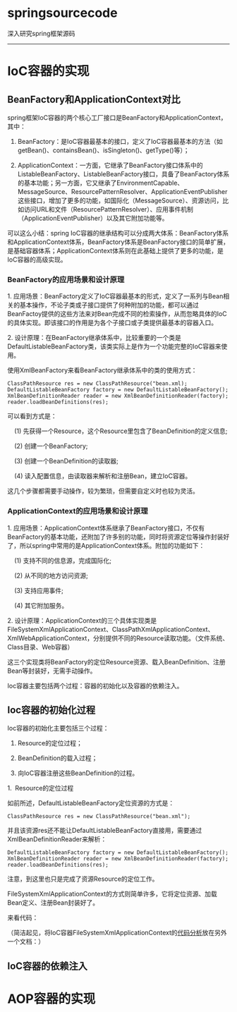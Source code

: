 # springsourcecode
深入研究spring框架源码
***
# IoC容器的实现

## BeanFactory和ApplicationContext对比

spring框架IoC容器的两个核心工厂接口是BeanFactory和ApplicationContext，其中：

1. BeanFactory：是IoC容器最基本的接口，定义了IoC容器最基本的方法（如getBean()、containsBean()、isSingleton()、getType()等）；

2. ApplicationContext：一方面，它继承了BeanFactory接口体系中的ListableBeanFactory、ListableBeanFactory接口，具备了BeanFactory体系的基本功能；另一方面，它又继承了EnvironmentCapable、MessageSource、ResourcePatternResolver、ApplicationEventPublisher这些接口，增加了更多的功能，如国际化（MessageSource）、资源访问，比如访问URL和文件（ResourcePatternResolver）、应用事件机制（ApplicationEventPublisher）以及其它附加功能等。

可以这么小结：spring IoC容器的继承结构可以分成两大体系：BeanFactory体系和ApplicationContext体系，BeanFactory体系是BeanFactory接口的简单扩展，是基础容器体系；ApplicationContext体系则在此基础上提供了更多的功能，是IoC容器的高级实现。

### BeanFactory的应用场景和设计原理

1.&nbsp;应用场景：BeanFactory定义了IoC容器最基本的形式，定义了一系列与Bean相关的基本操作，不论子类或子接口提供了何种附加的功能，都可以通过BeanFactoy提供的这些方法来对Bean完成不同的检索操作，从而忽略具体的IoC的具体实现。即该接口的作用是为各个子接口或子类提供最基本的容器入口。

2.&nbsp;设计原理：在BeanFactory继承体系中，比较重要的一个类是DefaultListableBeanFactory类，该类实际上是作为一个功能完整的IoC容器来使用。

使用XmlBeanFactory来看BeanFactory继承体系中的类的使用方式：

    ClassPathResource res = new ClassPathResource("bean.xml);
    DefaultListableBeanFactory factory = new DefaultListableBeanFactory();
    XmlBeanDefinitionReader reader = new XmlBeanDefinitionReader(factory);
    reader.loadBeanDefinitions(res);
可以看到方式是：

&nbsp; &nbsp; (1) 先获得一个Resource，这个Resource里包含了BeanDefinition的定义信息;

&nbsp; &nbsp; (2) 创建一个BeanFactory;

&nbsp; &nbsp; (3) 创建一个BeanDefinition的读取器;

&nbsp; &nbsp; (4) 读入配置信息，由读取器来解析和注册Bean，建立IoC容器。

这几个步骤都需要手动操作，较为繁琐，但需要自定义时也较为灵活。

### ApplicationContext的应用场景和设计原理

1.&nbsp;应用场景：ApplicationContext体系继承了BeanFactory接口，不仅有BeanFactory的基本功能，还附加了许多别的功能，同时将资源定位等操作封装好了，所以spring中常用的是ApplicationContext体系。附加的功能如下：

&nbsp; &nbsp; (1) 支持不同的信息源，完成国际化;

&nbsp; &nbsp; (2) 从不同的地方访问资源;

&nbsp; &nbsp; (3) 支持应用事件;

&nbsp; &nbsp; (4) 其它附加服务。

2.&nbsp;设计原理：ApplicationContext的三个具体实现类是FileSystemXmlApplicationContext、ClassPathXmlApplicationContext、XmlWebApplicationContext，分别提供不同的Resource读取功能。（文件系统、Class目录、Web容器）

这三个实现类将BeanFactory的定位Resource资源、载入BeanDefinition、注册Bean等封装好，无需手动操作。

Ioc容器主要包括两个过程：容器的初始化以及容器的依赖注入。

## Ioc容器的初始化过程

Ioc容器的初始化主要包括三个过程：

1. Resource的定位过程；

2. BeanDefinition的载入过程；

3. 向IoC容器注册这些BeanDefinition的过程。

1.&nbsp; Resource的定位过程

如前所述，DefaultListableBeanFactory定位资源的方式是：

    ClassPathResource res = new ClassPathResource("bean.xml");

并且该资源res还不能让DefaultListableBeanFactory直接用，需要通过XmlBeanDefinitionReader来解析：

    DefaultListableBeanFactory factory = new DefaultListableBeanFactory();
    XmlBeanDefinitionReader reader = new XmlBeanDefinitionReader(factory);
    reader.loadBeanDefinitions(res);  

注意，到这里也只是完成了资源Resource的定位工作。

FileSystemXmlApplicationContext的方式则简单许多，它将定位资源、加载Bean定义、注册Bean封装好了。

来看代码：

（简洁起见，将IoC容器FileSystemXmlApplicationContext的[代码分析](https://github.com/Yutoti/springsourcecode/blob/master/FileSystemXmlApplicationContext.md)放在另外一个文档：）

## IoC容器的依赖注入


# AOP容器的实现
